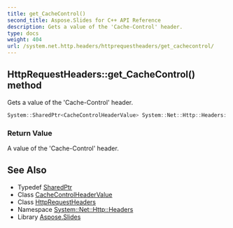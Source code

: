 ```yaml
---
title: get_CacheControl()
second_title: Aspose.Slides for C++ API Reference
description: Gets a value of the 'Cache-Control' header.
type: docs
weight: 404
url: /system.net.http.headers/httprequestheaders/get_cachecontrol/
---
```

## HttpRequestHeaders::get_CacheControl() method


Gets a value of the 'Cache-Control' header.

```cpp
System::SharedPtr<CacheControlHeaderValue> System::Net::Http::Headers::HttpRequestHeaders::get_CacheControl()
```


### Return Value

A value of the 'Cache-Control' header.

## See Also

* Typedef [SharedPtr](../../../system/sharedptr/)
* Class [CacheControlHeaderValue](../../cachecontrolheadervalue/)
* Class [HttpRequestHeaders](../)
* Namespace [System::Net::Http::Headers](../../)
* Library [Aspose.Slides](../../../)